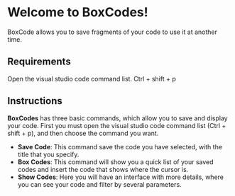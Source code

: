 # Welcome to BoxCodes!

BoxCode allows you to save fragments of your code to use it at another time.

## Requirements

Open the visual studio code command list. Ctrl + shift + p

## Instructions

**BoxCodes** has three basic commands, which allow you to save and display your code.
 First you must open the visual studio code command list (Ctrl + shift + p), and then choose the command you want.

 - **Save Code**: This command save the code you have selected, with the title that you specify.
 - **Box Codes**: This command will show you a quick list of your saved codes and insert the code that shows where the cursor is.
 - **Show Codes**:  Here you will have an interface with more details, where you can see your code and filter by several parameters.